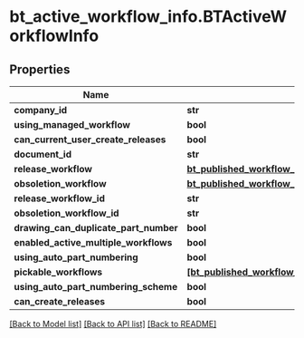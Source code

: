 # bt_active_workflow_info.BTActiveWorkflowInfo

## Properties
Name | Type | Description | Notes
------------ | ------------- | ------------- | -------------
**company_id** | **str** |  | [optional] 
**using_managed_workflow** | **bool** |  | [optional] 
**can_current_user_create_releases** | **bool** |  | [optional] 
**document_id** | **str** |  | [optional] 
**release_workflow** | [**bt_published_workflow_info.BTPublishedWorkflowInfo**](BTPublishedWorkflowInfo.md) |  | [optional] 
**obsoletion_workflow** | [**bt_published_workflow_info.BTPublishedWorkflowInfo**](BTPublishedWorkflowInfo.md) |  | [optional] 
**release_workflow_id** | **str** |  | [optional] 
**obsoletion_workflow_id** | **str** |  | [optional] 
**drawing_can_duplicate_part_number** | **bool** |  | [optional] 
**enabled_active_multiple_workflows** | **bool** |  | [optional] 
**using_auto_part_numbering** | **bool** |  | [optional] 
**pickable_workflows** | [**[bt_published_workflow_info.BTPublishedWorkflowInfo]**](BTPublishedWorkflowInfo.md) |  | [optional] 
**using_auto_part_numbering_scheme** | **bool** |  | [optional] 
**can_create_releases** | **bool** |  | [optional] 

[[Back to Model list]](../README.md#documentation-for-models) [[Back to API list]](../README.md#documentation-for-api-endpoints) [[Back to README]](../README.md)


